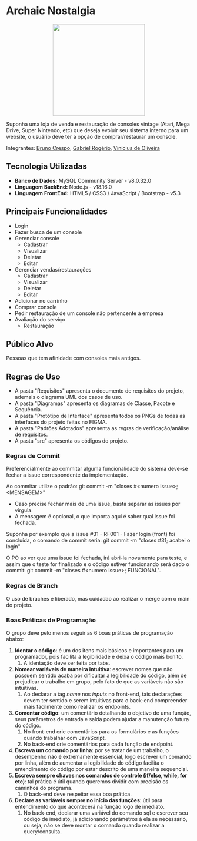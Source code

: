 # Archaic Nostalgia

<div align="center">
<img src="https://github.com/brunof5/Archaic-Nostalgia/assets/85946682/11fa53f2-805e-48a2-b969-3435483b42b6" width="250px" />
</div>

Suponha uma loja de venda e restauração de consoles vintage (Atari, Mega Drive, Super Nintendo, etc) que deseja evoluir seu sistema interno para um website, o usuário deve ter a opção de comprar/restaurar um console.

Integrantes: [Bruno Crespo](https://github.com/brunof5), [Gabriel Rogério](https://github.com/brunof5), [Vinícius de Oliveira](https://github.com/Vicius1)

## Tecnologia Utilizadas

* **Banco de Dados:** MySQL Community Server - v8.0.32.0
* **Linguagem BackEnd:** Node.js - v18.16.0
* **Linguagem FrontEnd:** HTML5 / CSS3 / JavaScript / Bootstrap - v5.3

## Principais Funcionalidades

* Login
* Fazer busca de um console
* Gerenciar console
  * Cadastrar
  * Visualizar
  * Deletar
  * Editar
* Gerenciar vendas/restaurações
  * Cadastrar
  * Visualizar
  * Deletar
  * Editar
* Adicionar no carrinho
* Comprar console
* Pedir restauração de um console não pertencente à empresa
* Avaliação do serviço
  * Restauração

## Público Alvo

Pessoas que tem afinidade com consoles mais antigos.

## Regras de Uso

* A pasta "Requisitos" apresenta o documento de requisitos do projeto, ademais o diagrama UML dos casos de uso.
* A pasta "Diagramas" apresenta os diagramas de Classe, Pacote e Sequência.
* A pasta "Protótipo de Interface" apresenta todos os PNGs de todas as interfaces do projeto feitas no FIGMA.
* A pasta "Padrões Adotados" apresenta as regras de verificação/análise de requisitos.
* A pasta "src" apresenta os códigos do projeto.

### Regras de Commit

Preferencialmente ao commitar alguma funcionalidade do sistema deve-se fechar a issue correspondente da implementação.

Ao commitar utilize o padrão: git commit -m "closes #\<numero issue\>; \<MENSAGEM\>"
* Caso precise fechar mais de uma issue, basta separar as issues por vírgula.
* A mensagem é opcional, o que importa aqui é saber qual issue foi fechada.

Suponha por exemplo que a issue #31 - RF001 - Fazer login (front) foi concluída, o comando de commit seria: git commit -m "closes #31; acabei o login"

O PO ao ver que uma issue foi fechada, irá abri-la novamente para teste, e assim que o teste for finalizado e o código estiver funcionando será dado o commit: git commit -m "closes #\<numero issue\>; FUNCIONAL".

### Regras de Branch

O uso de braches é liberado, mas cuidadao ao realizar o merge com o main do projeto.

### Boas Práticas de Programação

O grupo deve pelo menos seguir as 6 boas práticas de programação abaixo:

1. **Identar o código**: é um dos itens mais básicos e importantes para um programador, pois facilita a legibilidade e deixa o código mais bonito.
    1.  A identação deve ser feita por tabs.
2.  **Nomear variáveis de maneira intuitiva**: escrever nomes que não possuem sentido acaba por dificultar a legibilidade do código, além de prejudicar o trabalho em grupo, pelo fato de que as variáveis não são intuitivas.
    1.  Ao declarar a tag *name* nos *inputs* no front-end, tais declarações devem ter sentido e serem intuitivas para o back-end compreender mais facilmente como realizar os endpoints.
3.  **Comentar código**: um comentário detalhando o objetivo de uma função, seus parâmetros de entrada e saída podem ajudar a manutenção futura do código.
    1.  No front-end crie comentários para os formulários e as funções quando trabalhar com JavaScript.
    2.  No back-end crie comentários para cada função de endpoint.
4.  **Escreva um comando por linha**: por se tratar de um trabalho, o desempenho não é extremamente essencial, logo escrever um comando por linha, além de aumentar a legibilidade do código facilita o entendimento do código por estar descrito de uma maneira sequencial.
5.  **Escreva sempre chaves nos comandos de controle (if/else, while, for etc)**: tal prática é útil quando queremos dividir com precisão os caminhos do programa.
    1.  O back-end deve respeitar essa boa prática.
6.  **Declare as variáveis sempre no início das funções**: útil para entendimento do que acontecerá na função logo de imediato.
    1.  No back-end, declarar uma variável do comando sql e escrever seu código de imediato, já adicionando parâmetros à ela se necessário, ou seja, não se deve montar o comando quando realizar a query/consulta.

